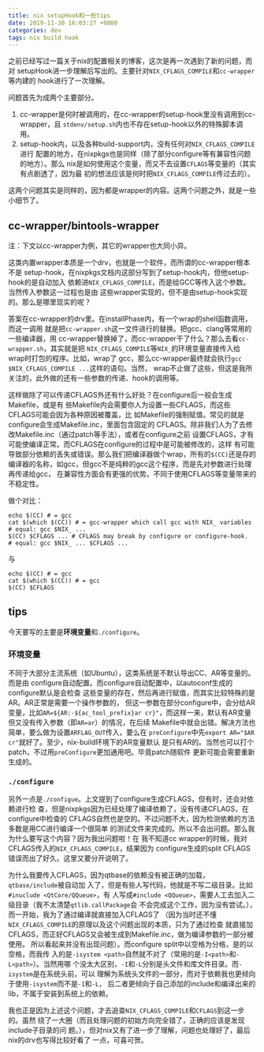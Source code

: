 ```yaml
---
title: nix setupHook和一些tips
date: 2019-11-30 16:03:27 +0800
categories: dev
tags: nix build hook
---
```


之前已经写过一篇关于nix的配置相关的博客，这次是再一次遇到了新的问题，而对
setupHook进一步理解后写出的。主要针对`NIX_CFLAGS_COMPILE`和`cc-wrapper`等内建的
hook进行了一次理解。

问题首先为成两个主要部分。
1. cc-wrapper是何时被调用的，在cc-wrapper的setup-hook里没有调用到cc-wrapper，且
   `stdenv/setup.sh`内也不存在setup-hook以外的特殊脚本调用。
2. setup-hook内，以及各种build-support内，没有任何对`NIX_CFLAGS_COMPILE`进行
    配置的地方，在nixpkgs也是同样（除了部分configure等有兼容性问题的地方）。那么
    nix是如何使用这个变量，而又不去设置`CFLAGS`等变量的（其实有点剧透了，因为最
    初的想法应该是何时把`NIX_CFLAGS_COMPILE`传过去的）。

这两个问题其实是同样的，因为都是wrapper的内容。这两个问题之外，就是一些小细节了。

<!-- more -->

## cc-wrapper/bintools-wrapper

注：下文以cc-wrapper为例，其它的wrapper也大同小异。

这类内置wrapper本质是一个drv，也就是一个软件，而所谓的cc-wrapper根本不是
setup-hook，在nixpkgs文档内这部分写到了setup-hook内，但他setup-hook的是自动加入
依赖进`NIX_CFLAGS_COMPILE`，而是给GCC等传入这个参数。当然传入参数这一过程也是由
这些wrapper实现的，但不是由setup-hook实现的。那么是哪里现实的呢？

答案在cc-wrapper的drv里。在installPhase内，有一个wrap的shell函数调用，而这一调用
就是把`cc-wrapper.sh`这一文件进行的替换。把gcc、clang等常用的一些编译器，用
cc-wrapper替换掉了，而cc-wrapper干了什么？那么去看`cc-wrapper.sh`，其实就是把
`NIX_CFLAGS_COMPILE`等`NIX_`的环境变量直接传入给wrap时打包的程序。比如，wrap了
gcc，那么cc-wrapper最终就会执行`gcc $NIX_CFLAGS_COMPILE ...`这样的语句。当然，
wrap不止做了这些，但这是我所关注的，此外做的还有一些参数的传递、hook的调用等。

这样做除了可以传递CFLAGS外还有什么好处？在configure后一般会生成Makefile，或是有
些Makefile内会需要你人为设置一些CFLAGS，而这些CFLAGS可能会因为各种原因被覆盖，比
如Makefile的强制赋值。常见的就是configure会生成Makefile.inc，里面包含固定的
CFLAGS。除非我们人为了去修改Makefile.inc（通过patch等手法），或者在configure之前
设置CFLAGS，才有可能使编译正常。而CFLAGS在configure的过程中是可能被修改的，这样
有可能导致部分依赖的丢失或错误。那么我们把编译器做个wrap，所有的`$(CC)`还是存的
编译器的名称，如gcc，但gcc不是纯粹的gcc这个程序，而是先对参数进行处理再传递给gcc，
在兼容性方面会有更强的优势。不同于使用CFLAGS等变量带来的不稳定性。

做个对比：
```shell
echo $(CC) # = gcc
cat $(which $(CC)) # = gcc-wrapper which call gcc with NIX_ variables
# equal: gcc $NIX_ ...
$(CC) $CFLAGS ... # CFLAGS may break by configure or configure-hook.
# equal: gcc $NIX_ ... $CFLAGS ...
```
与
```shell
echo $(CC) # = gcc
cat $(which $(CC)) # = gcc
$(CC) $CFLAGS
```

## tips

今天要写的主要是**环境变量**和`./configure`。

### 环境变量
不同于大部分主流系统（如Ubuntu），这类系统是不默认导出CC、AR等变量的。而是由
configure自动配置。而configure自动配置中，以autoconf生成的configure默认是会检查
这些变量的存在，然后再进行赋值，而其实比较特殊的是AR。AR正常是需要一个操作参数的，
但这一参数在部分configure中，会分给AR变量，比如`AR=${AR:-${ac_tool_prefix}ar
cr}"`，而这样一来，默认有AR变量但又没有传入参数（即`AR=ar`）的情况，在后续
Makefile中就会出错。解决方法也简单，要么做为设置`ARFLAG_OUT`传入，要么在
`preConfigure`中先`export AR="$AR cr"`就好了。至少，nix-build环境下的AR变量默认
是只有AR的。当然也可以打个patch，不过用`preConfigure`更加通用吧。毕竟patch随软件
更新可能会需要重新生成的。

### `./configure`

另外一点是`./configue`。上文提到了configure生成CFLAGS，但有时，还会对依赖进行检
查，但是nixpkgs因为已经处理了编译依赖了，没有传递CFLAGS，在configure中检查的
CFLAGS自然也是空的。不过问题不大，因为检测依赖的方法多数是用CC进行编译一个很简单
的测试文件来完成的。所以不会出问题。那么我为什么要写这个内容？因为我出问题啦！在
我不知道cc wrapper的时候，我对CFLAGS传入的`NIX_CFLAGS_COMPILE`，结果因为
configure生成的split CFLAGS错误而出了好久。这里又要分开说明了。

为什么我要传入CFLAGS，因为qtbase的依赖没有被正确的加载，`qtbase/include`被自动加
入了，但是有些人写代码，他就是不写二级目录。比如`#inuclude <QtCore/QQueue>`，有
人写成`#include <QQueue>`，需要人工去加入二级目录（我不太清楚`qtlib.callPackage`会
不会完成这个工作，因为没有尝试。），而一开始，我为了通过编译就直接加入CFLAGS了
（因为当时还不懂`NIX_CFLAGS_COMPILE`的原理以及这个问题出现的本质，只为了通过检查
就直接加CFLAGS，而正好CFLAGS又会被生成到Makefile.inc，做为编译参数的一部分被使用。
所以看起来并没有出现问题）。而configure split中以空格为分格，是的以空格，而我传
入的是`-isystem <path>`自然就不对了（常用的是`-I<path>`和`-L<path>`）。当然用哪
个没太大区别，`-I`和`-L`分别是头文件和库文件目录。而`-isystem`是在系统头前，可以
理解为系统头文件的一部分，而对于依赖我也更倾向于使用`-isystem`而不是`-I`和`-L`，
后二者更倾向于自己添加的include和编译出来的lib，不属于安装到系统上的依赖。

我也正是因为上述这个问题，才去追查`NIX_CFLAGS_COMPILE`和`CFLAGS`到这一步的。虽然
绕了一大圈（而且处理问题的初始方向完全错了，正确的应该是发现include子目录的问
题。），但对nix又有了进一步了理解，问题也处理好了，最后nix的drv也写得比较好看了
一点，可喜可贺。
